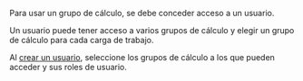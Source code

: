 Para usar un grupo de cálculo, se debe conceder acceso a un usuario.

Un usuario puede tener acceso a varios grupos de cálculo y elegir un grupo de cálculo para cada carga de trabajo.

Al [crear un usuario](wxe1659392685092.md), seleccione los grupos de cálculo a los que pueden acceder y sus roles de usuario.
